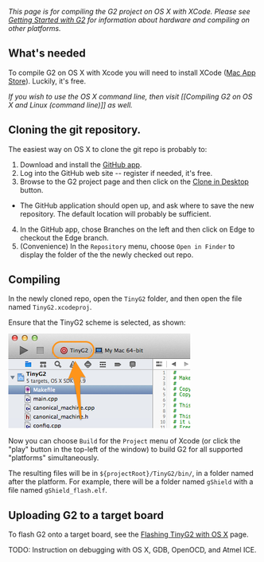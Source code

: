 _This page is for compiling the G2 project on OS X with XCode. Please see [Getting Started with G2](Getting-Started-with-G2) for information about hardware and compiling on other platforms._

## What's needed

To compile G2 on OS X with Xcode you will need to install XCode ([Mac App Store](https://itunes.apple.com/us/app/xcode/id497799835?mt=12)). Luckily, it's free.

_If you wish to use the OS X command line, then visit [[Compiling G2 on OS X and Linux (command line)]] as well._

## Cloning the git repository.

The easiest way on OS X to clone the git repo is probably to:

1. Download and install the [GitHub app](https://mac.github.com/).
2. Log into the GitHub web site -- register if needed, it's free.
3. Browse to the G2 project page and then click on the <a href="github-mac://openRepo/https://github.com/synthetos/g2" data-url="github-mac://openRepo/https://github.com/synthetos/g2" class="minibutton sidebar-button js-conduit-rewrite-url" title="Save synthetos/g2 to your computer and use it in GitHub Desktop." aria-label="Save synthetos/g2 to your computer and use it in GitHub Desktop."><span class="octicon octicon-device-desktop"></span>Clone in Desktop</a> button.
  * The GitHub application should open up, and ask where to save the new repository. The default location will probably be sufficient.
4. In the GitHub app, chose Branches on the left and then click on Edge to checkout the Edge branch.
5. (Convenience) In the `Repository` menu, choose `Open in Finder` to display the folder of the the newly checked out repo.

## Compiling

In the newly cloned repo, open the `TinyG2` folder, and then open the file named `TinyG2.xcodeproj`.

Ensure that the TinyG2 scheme is selected, as shown:

![TinyG2 Scheme Selected in Xcode](./images/XCode-TinyG2-Scheme-Selected.jpg)

Now you can choose `Build` for the `Project` menu of Xcode (or click the "play" button in the top-left of the window) to build G2 for all supported "platforms" simultaneously.

The resulting files will be in `${projectRoot}/TinyG2/bin/`, in a folder named after the platform. For example, there will be a folder named `gShield` with a file named `gShield_flash.elf`.

## Uploading G2 to a target board

To flash G2 onto a target board, see the [Flashing TinyG2 with OS X](https://github.com/synthetos/g2/wiki/Flashing-TinyG2-with-Apple-OSX) page.

TODO: Instruction on debugging with OS X, GDB, OpenOCD, and Atmel ICE.
